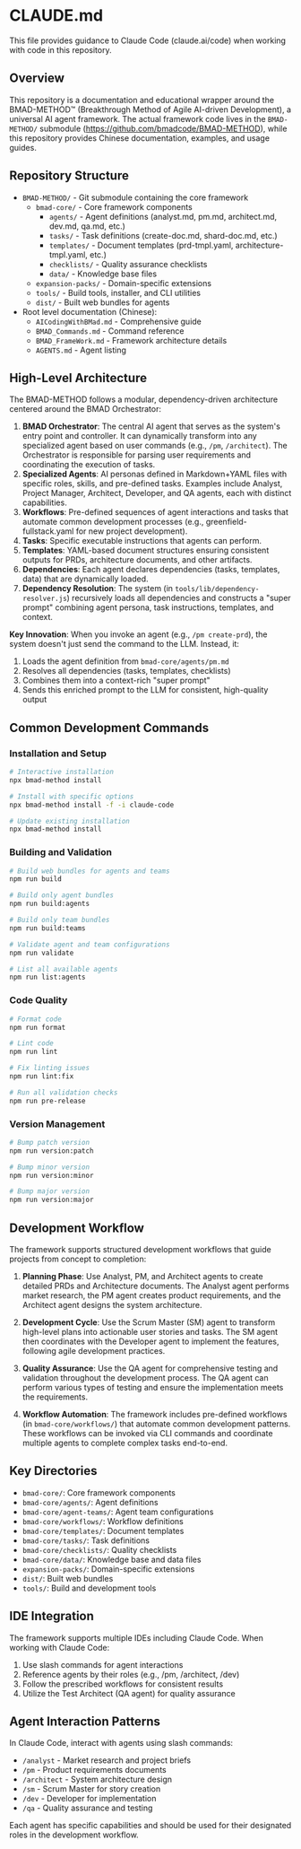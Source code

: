 # CLAUDE.md

This file provides guidance to Claude Code (claude.ai/code) when working with code in this repository.

## Overview

This repository is a documentation and educational wrapper around the BMAD-METHOD™ (Breakthrough Method of Agile AI-driven Development), a universal AI agent framework. The actual framework code lives in the `BMAD-METHOD/` submodule (https://github.com/bmadcode/BMAD-METHOD), while this repository provides Chinese documentation, examples, and usage guides.

## Repository Structure

- `BMAD-METHOD/` - Git submodule containing the core framework
  - `bmad-core/` - Core framework components
    - `agents/` - Agent definitions (analyst.md, pm.md, architect.md, dev.md, qa.md, etc.)
    - `tasks/` - Task definitions (create-doc.md, shard-doc.md, etc.)
    - `templates/` - Document templates (prd-tmpl.yaml, architecture-tmpl.yaml, etc.)
    - `checklists/` - Quality assurance checklists
    - `data/` - Knowledge base files
  - `expansion-packs/` - Domain-specific extensions
  - `tools/` - Build tools, installer, and CLI utilities
  - `dist/` - Built web bundles for agents
- Root level documentation (Chinese):
  - `AICodingWithBMad.md` - Comprehensive guide
  - `BMAD_Commands.md` - Command reference
  - `BMAD_FrameWork.md` - Framework architecture details
  - `AGENTS.md` - Agent listing

## High-Level Architecture

The BMAD-METHOD follows a modular, dependency-driven architecture centered around the BMAD Orchestrator:

1. **BMAD Orchestrator**: The central AI agent that serves as the system's entry point and controller. It can dynamically transform into any specialized agent based on user commands (e.g., `/pm`, `/architect`). The Orchestrator is responsible for parsing user requirements and coordinating the execution of tasks.
2. **Specialized Agents**: AI personas defined in Markdown+YAML files with specific roles, skills, and pre-defined tasks. Examples include Analyst, Project Manager, Architect, Developer, and QA agents, each with distinct capabilities.
3. **Workflows**: Pre-defined sequences of agent interactions and tasks that automate common development processes (e.g., greenfield-fullstack.yaml for new project development).
4. **Tasks**: Specific executable instructions that agents can perform.
5. **Templates**: YAML-based document structures ensuring consistent outputs for PRDs, architecture documents, and other artifacts.
6. **Dependencies**: Each agent declares dependencies (tasks, templates, data) that are dynamically loaded.
7. **Dependency Resolution**: The system (in `tools/lib/dependency-resolver.js`) recursively loads all dependencies and constructs a "super prompt" combining agent persona, task instructions, templates, and context.

**Key Innovation**: When you invoke an agent (e.g., `/pm create-prd`), the system doesn't just send the command to the LLM. Instead, it:
1. Loads the agent definition from `bmad-core/agents/pm.md`
2. Resolves all dependencies (tasks, templates, checklists)
3. Combines them into a context-rich "super prompt"
4. Sends this enriched prompt to the LLM for consistent, high-quality output

## Common Development Commands

### Installation and Setup
```bash
# Interactive installation
npx bmad-method install

# Install with specific options
npx bmad-method install -f -i claude-code

# Update existing installation
npx bmad-method install
```

### Building and Validation
```bash
# Build web bundles for agents and teams
npm run build

# Build only agent bundles
npm run build:agents

# Build only team bundles
npm run build:teams

# Validate agent and team configurations
npm run validate

# List all available agents
npm run list:agents
```

### Code Quality
```bash
# Format code
npm run format

# Lint code
npm run lint

# Fix linting issues
npm run lint:fix

# Run all validation checks
npm run pre-release
```

### Version Management
```bash
# Bump patch version
npm run version:patch

# Bump minor version
npm run version:minor

# Bump major version
npm run version:major
```

## Development Workflow

The framework supports structured development workflows that guide projects from concept to completion:

1. **Planning Phase**: Use Analyst, PM, and Architect agents to create detailed PRDs and Architecture documents. The Analyst agent performs market research, the PM agent creates product requirements, and the Architect agent designs the system architecture.

2. **Development Cycle**: Use the Scrum Master (SM) agent to transform high-level plans into actionable user stories and tasks. The SM agent then coordinates with the Developer agent to implement the features, following agile development practices.

3. **Quality Assurance**: Use the QA agent for comprehensive testing and validation throughout the development process. The QA agent can perform various types of testing and ensure the implementation meets the requirements.

4. **Workflow Automation**: The framework includes pre-defined workflows (in `bmad-core/workflows/`) that automate common development patterns. These workflows can be invoked via CLI commands and coordinate multiple agents to complete complex tasks end-to-end.

## Key Directories

- `bmad-core/`: Core framework components
- `bmad-core/agents/`: Agent definitions
- `bmad-core/agent-teams/`: Agent team configurations
- `bmad-core/workflows/`: Workflow definitions
- `bmad-core/templates/`: Document templates
- `bmad-core/tasks/`: Task definitions
- `bmad-core/checklists/`: Quality checklists
- `bmad-core/data/`: Knowledge base and data files
- `expansion-packs/`: Domain-specific extensions
- `dist/`: Built web bundles
- `tools/`: Build and development tools

## IDE Integration

The framework supports multiple IDEs including Claude Code. When working with Claude Code:

1. Use slash commands for agent interactions
2. Reference agents by their roles (e.g., /pm, /architect, /dev)
3. Follow the prescribed workflows for consistent results
4. Utilize the Test Architect (QA agent) for quality assurance

## Agent Interaction Patterns

In Claude Code, interact with agents using slash commands:
- `/analyst` - Market research and project briefs
- `/pm` - Product requirements documents
- `/architect` - System architecture design
- `/sm` - Scrum Master for story creation
- `/dev` - Developer for implementation
- `/qa` - Quality assurance and testing

Each agent has specific capabilities and should be used for their designated roles in the development workflow.